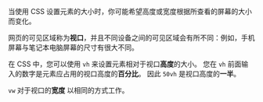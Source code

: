 当使用 CSS 设置元素的大小时，你可能希望高度或宽度根据所查看的屏幕的大小而变化。

网页的可见区域称为**视口**，并且不同设备之间的可见区域会有所不同：例如，手机屏幕与笔记本电脑屏幕的尺寸有很大不同。

在 CSS 中，您可以使用 `vh` 来设置元素相对于视口**高度**的大小。 您在 `vh` 前面输入的数字是元素应占用的视口高度的**百分比**。 因此 `50vh` 是视口高度的**一半**。

`vw` 对于视口的**宽度** 以相同的方式工作。
